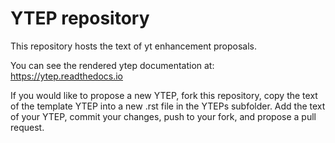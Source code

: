 # YTEP repository
This repository hosts the text of yt enhancement proposals.

You can see the rendered ytep documentation at:
https://ytep.readthedocs.io

If you would like to propose a new YTEP, fork this repository, 
copy the text of the template YTEP into a new .rst file in the 
YTEPs subfolder. Add the text of your YTEP, commit your changes, 
push to your fork, and propose a pull request.
